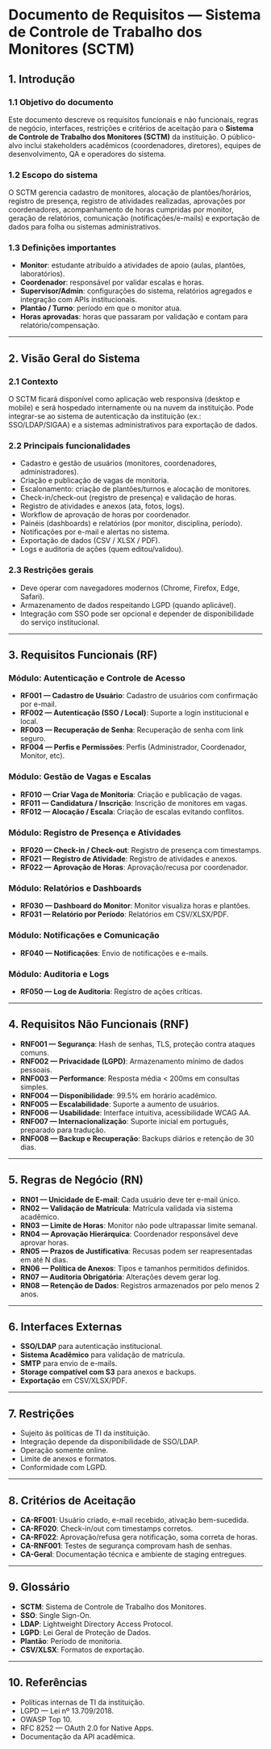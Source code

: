 # Documento de Requisitos — Sistema de Controle de Trabalho dos Monitores (SCTM)

## 1. Introdução
### 1.1 Objetivo do documento
Este documento descreve os requisitos funcionais e não funcionais, regras de negócio, interfaces, restrições e critérios de aceitação para o **Sistema de Controle de Trabalho dos Monitores (SCTM)** da instituição. O público-alvo inclui stakeholders acadêmicos (coordenadores, diretores), equipes de desenvolvimento, QA e operadores do sistema.

### 1.2 Escopo do sistema
O SCTM gerencia cadastro de monitores, alocação de plantões/horários, registro de presença, registro de atividades realizadas, aprovações por coordenadores, acompanhamento de horas cumpridas por monitor, geração de relatórios, comunicação (notificações/e-mails) e exportação de dados para folha ou sistemas administrativos.

### 1.3 Definições importantes
- **Monitor**: estudante atribuído a atividades de apoio (aulas, plantões, laboratórios).
- **Coordenador**: responsável por validar escalas e horas.
- **Supervisor/Admin**: configurações do sistema, relatórios agregados e integração com APIs institucionais.
- **Plantão / Turno**: período em que o monitor atua.
- **Horas aprovadas**: horas que passaram por validação e contam para relatório/compensação.

---

## 2. Visão Geral do Sistema
### 2.1 Contexto
O SCTM ficará disponível como aplicação web responsiva (desktop e mobile) e será hospedado internamente ou na nuvem da instituição. Pode integrar-se ao sistema de autenticação da instituição (ex.: SSO/LDAP/SIGAA) e a sistemas administrativos para exportação de dados.

### 2.2 Principais funcionalidades
- Cadastro e gestão de usuários (monitores, coordenadores, administradores).
- Criação e publicação de vagas de monitoria.
- Escalonamento: criação de plantões/turnos e alocação de monitores.
- Check-in/check-out (registro de presença) e validação de horas.
- Registro de atividades e anexos (ata, fotos, logs).
- Workflow de aprovação de horas por coordenador.
- Painéis (dashboards) e relatórios (por monitor, disciplina, período).
- Notificações por e-mail e alertas no sistema.
- Exportação de dados (CSV / XLSX / PDF).
- Logs e auditoria de ações (quem editou/validou).

### 2.3 Restrições gerais
- Deve operar com navegadores modernos (Chrome, Firefox, Edge, Safari).
- Armazenamento de dados respeitando LGPD (quando aplicável).
- Integração com SSO pode ser opcional e depender de disponibilidade do serviço institucional.

---

## 3. Requisitos Funcionais (RF)
### Módulo: Autenticação e Controle de Acesso
- **RF001 — Cadastro de Usuário**: Cadastro de usuários com confirmação por e-mail.
- **RF002 — Autenticação (SSO / Local)**: Suporte a login institucional e local.
- **RF003 — Recuperação de Senha**: Recuperação de senha com link seguro.
- **RF004 — Perfis e Permissões**: Perfis (Administrador, Coordenador, Monitor, etc).

### Módulo: Gestão de Vagas e Escalas
- **RF010 — Criar Vaga de Monitoria**: Criação e publicação de vagas.
- **RF011 — Candidatura / Inscrição**: Inscrição de monitores em vagas.
- **RF012 — Alocação / Escala**: Criação de escalas evitando conflitos.

### Módulo: Registro de Presença e Atividades
- **RF020 — Check-in / Check-out**: Registro de presença com timestamps.
- **RF021 — Registro de Atividade**: Registro de atividades e anexos.
- **RF022 — Aprovação de Horas**: Aprovação/recusa por coordenador.

### Módulo: Relatórios e Dashboards
- **RF030 — Dashboard do Monitor**: Monitor visualiza horas e plantões.
- **RF031 — Relatório por Período**: Relatórios em CSV/XLSX/PDF.

### Módulo: Notificações e Comunicação
- **RF040 — Notificações**: Envio de notificações e e-mails.

### Módulo: Auditoria e Logs
- **RF050 — Log de Auditoria**: Registro de ações críticas.

---

## 4. Requisitos Não Funcionais (RNF)
- **RNF001 — Segurança**: Hash de senhas, TLS, proteção contra ataques comuns.
- **RNF002 — Privacidade (LGPD)**: Armazenamento mínimo de dados pessoais.
- **RNF003 — Performance**: Resposta média < 200ms em consultas simples.
- **RNF004 — Disponibilidade**: 99.5% em horário acadêmico.
- **RNF005 — Escalabilidade**: Suporte a aumento de usuários.
- **RNF006 — Usabilidade**: Interface intuitiva, acessibilidade WCAG AA.
- **RNF007 — Internacionalização**: Suporte inicial em português, preparado para tradução.
- **RNF008 — Backup e Recuperação**: Backups diários e retenção de 30 dias.

---

## 5. Regras de Negócio (RN)
- **RN01 — Unicidade de E-mail**: Cada usuário deve ter e-mail único.
- **RN02 — Validação de Matrícula**: Matrícula validada via sistema acadêmico.
- **RN03 — Limite de Horas**: Monitor não pode ultrapassar limite semanal.
- **RN04 — Aprovação Hierárquica**: Coordenador responsável deve aprovar horas.
- **RN05 — Prazos de Justificativa**: Recusas podem ser reapresentadas em até N dias.
- **RN06 — Política de Anexos**: Tipos e tamanhos permitidos definidos.
- **RN07 — Auditoria Obrigatória**: Alterações devem gerar log.
- **RN08 — Retenção de Dados**: Registros armazenados por pelo menos 2 anos.

---

## 6. Interfaces Externas
- **SSO/LDAP** para autenticação institucional.
- **Sistema Acadêmico** para validação de matrícula.
- **SMTP** para envio de e-mails.
- **Storage compatível com S3** para anexos e backups.
- **Exportação** em CSV/XLSX/PDF.

---

## 7. Restrições
- Sujeito às políticas de TI da instituição.
- Integração depende da disponibilidade de SSO/LDAP.
- Operação somente online.
- Limite de anexos e formatos.
- Conformidade com LGPD.

---

## 8. Critérios de Aceitação
- **CA-RF001**: Usuário criado, e-mail recebido, ativação bem-sucedida.
- **CA-RF020**: Check-in/out com timestamps corretos.
- **CA-RF022**: Aprovação/refusa gera notificação, soma correta de horas.
- **CA-RNF001**: Testes de segurança comprovam hash de senhas.
- **CA-Geral**: Documentação técnica e ambiente de staging entregues.

---

## 9. Glossário
- **SCTM**: Sistema de Controle de Trabalho dos Monitores.
- **SSO**: Single Sign-On.
- **LDAP**: Lightweight Directory Access Protocol.
- **LGPD**: Lei Geral de Proteção de Dados.
- **Plantão**: Período de monitoria.
- **CSV/XLSX**: Formatos de exportação.

---

## 10. Referências
- Políticas internas de TI da instituição.
- LGPD — Lei nº 13.709/2018.
- OWASP Top 10.
- RFC 8252 — OAuth 2.0 for Native Apps.
- Documentação da API acadêmica.
